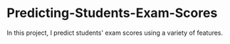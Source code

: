 # Predicting-Students-Exam-Scores
In this project, I predict students' exam scores using a variety of features.
